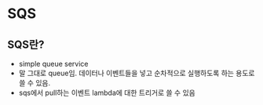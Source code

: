 # SQS

## SQS란?
* simple queue service
* 말 그대로 queue임. 데이터나 이벤트들을 넣고 순차적으로 실행하도록 하는 용도로 쓸 수 있음.
* sqs에서 pull하는 이벤트 lambda에 대한 트리거로 쓸 수 있음